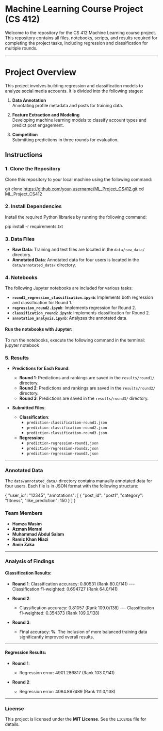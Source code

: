 # Machine Learning Course Project (CS 412)

Welcome to the repository for the CS 412 Machine Learning course project. This repository contains all files, notebooks, scripts, and results required for completing the project tasks, including regression and classification for multiple rounds.

---




# Project Overview

This project involves building regression and classification models to analyze social media accounts. It is divided into the following stages:

1. **Data Annotation**  
   Annotating profile metadata and posts for training data.

2. **Feature Extraction and Modeling**  
   Developing machine learning models to classify account types and predict post engagement.

3. **Competition**  
   Submitting predictions in three rounds for evaluation.

## Instructions

### 1. Clone the Repository
Clone this repository to your local machine using the following command:

git clone https://github.com/your-username/ML_Project_CS412.git
cd ML_Project_CS412


### 2. Install Dependencies
Install the required Python libraries by running the following command:

pip install -r requirements.txt

### 3. Data Files
- **Raw Data**: Training and test files are located in the `data/raw_data/` directory.
- **Annotated Data**: Annotated data for four users is located in the `data/annotated_data/` directory.

### 4. Notebooks
The following Jupyter notebooks are included for various tasks:
- **`round1_regression_classification.ipynb`**: Implements both regression and classification for Round 1.
- **`regression_round2.ipynb`**: Implements regression for Round 2.
- **`classification_round2.ipynb`**: Implements classification for Round 2.
- **`annotation_analysis.ipynb`**: Analyzes the annotated data.

#### Run the notebooks with Jupyter:
To run the notebooks, execute the following command in the terminal:
jupyter notebook



### 5. Results
- **Predictions for Each Round**:
  - **Round 1**: Predictions and rankings are saved in the `results/round1/` directory.
  - **Round 2**: Predictions and rankings are saved in the `results/round2/` directory.
  - **Round 3**: Predictions are saved in the `results/round3/` directory.

- **Submitted Files**:
  - **Classification**:
    - `prediction-classification-round1.json`
    - `prediction-classification-round2.json`
    - `prediction-classification-round3.json`
  - **Regression**:
    - `prediction-regression-round1.json`
    - `prediction-regression-round2.json`
    - `prediction-regression-round3.json`

---

### Annotated Data
The `data/annotated_data/` directory contains manually annotated data for four users. Each file is in JSON format with the following structure:

{
    "user_id": "12345",
    "annotations": [
        {
            "post_id": "post1",
            "category": "fitness",
            "like_prediction": 150
        }
    ]
}

### Team Members
- **Hamza Wasim**
- **Azman Morani**
- **Muhammad Abdul Salam**
- **Ramiz Khan Niazi**
- **Amin Zaka**

---

### Analysis of Findings

#### **Classification Results**:
- **Round 1**:
  Classification accuracy: 0.80531 (Rank 80.0/141) --- Classification f1-weighted: 0.694727 (Rank 64.0/141)

- **Round 2**:
  - Classification accuracy: 0.81057 (Rank 109.0/138) --- Classification f1-weighted: 0.354373 (Rank 109.0/138)

- **Round 3**:
  - Final accuracy: **%**. The inclusion of more balanced training data significantly improved overall results.

---

#### **Regression Results**:
- **Round 1**:
  - Regression error: 4901.286817 (Rank 103.0/141)

- **Round 2**:
  - Regression error: 4084.867489 (Rank 111.0/138)


---

### License
This project is licensed under the **MIT License**. See the `LICENSE` file for details.




